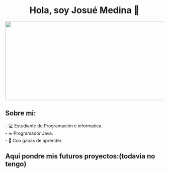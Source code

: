 <h1 align="center">Hola, soy Josué Medina 👋</h1>
<div align="center">
<img src="https://i.ibb.co/w9LSdy7/Banner-minimalista-Josue-Medina.png" width=1000px height=250px>
</div>
<h2>Sobre mi:</h2>
- 💻 Estudiante de Programación e informatica.<br>
- ☕ Programador Java.<br>
- 📝 Con ganas de aprender.<br>
<h2>Aqui pondre mis futuros proyectos:(todavia no tengo)</h2>
<!--
**Josue516/Josue516** is a ✨ _special_ ✨ repository because its `README.md` (this file) appears on your GitHub profile.

Here are some ideas to get you started:

- 🔭 I’m currently working on ...
- 🌱 I’m currently learning ...
- 👯 I’m looking to collaborate on ...
- 🤔 I’m looking for help with ...
- 💬 Ask me about ...
- 📫 How to reach me: ...
- 😄 Pronouns: ...
- ⚡ Fun fact: ...
-->
